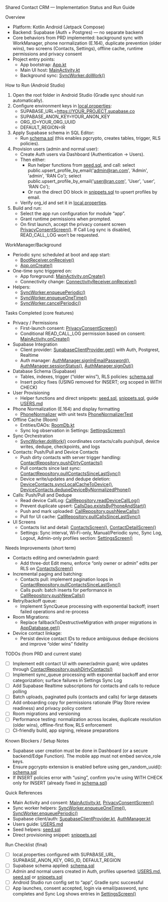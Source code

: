 Shared Contact CRM — Implementation Status and Run Guide

Overview
- Platform: Kotlin Android (Jetpack Compose)
- Backend: Supabase (Auth + Postgres) — no separate backend
- Core behaviors from PRD implemented: background sync with WorkManager, phone normalization (E.164), duplicate prevention (older wins), two screens (Contacts, Settings), offline cache, runtime permissions and privacy consent
- Project entry points:
  - App bootstrap: [App.kt](android/app/src/main/java/com/sharedcrm/App.kt:1)
  - Main UI host: [MainActivity.kt](android/app/src/main/java/com/sharedcrm/ui/MainActivity.kt:1)
  - Background sync: [SyncWorker.doWork()](android/app/src/main/java/com/sharedcrm/sync/SyncWorker.kt:37)

How to Run (Android Studio)
1) Open the root folder in Android Studio (Gradle sync should run automatically).
2) Configure environment keys in [local.properties](android/local.properties:1):
   - SUPABASE_URL=https://YOUR_PROJECT.supabase.co
   - SUPABASE_ANON_KEY=YOUR_ANON_KEY
   - ORG_ID=YOUR_ORG_UUID
   - DEFAULT_REGION=IR
3) Apply Supabase schema in SQL Editor:
   - Run [schema.sql](supabase/schema.sql:1) (this enables pgcrypto, creates tables, trigger, RLS policies).
4) Provision users (admin and normal user):
   - Create Auth users via Dashboard (Authentication → Users).
   - Then either:
     - Run helper functions from [seed.sql](supabase/seed.sql:1), and call: select public.upsert_profile_by_email('admin@ran.com', 'Admin', 'admin', 'RAN Co'); select public.upsert_profile_by_email('user@ran.com', 'User', 'user', 'RAN Co');
     - Or run the direct DO block in [snippets.sql](supabase/snippets.sql:1) to upsert profiles by email.
   - Verify org_id and set it in [local.properties](android/local.properties:1).
5) Build and run:
   - Select the app run configuration for module “app”.
   - Grant runtime permissions when prompted.
   - On first launch, accept the privacy consent screen [PrivacyConsentScreen()](android/app/src/main/java/com/sharedcrm/ui/privacy/PrivacyConsentScreen.kt:1). If Call Log sync is disabled, READ_CALL_LOG won’t be requested.

WorkManager/Background
- Periodic sync scheduled at boot and app start:
  - [BootReceiver.onReceive()](android/app/src/main/java/com/sharedcrm/sync/BootReceiver.kt:13)
  - [App.onCreate()](android/app/src/main/java/com/sharedcrm/App.kt:8)
- One-time sync triggered on:
  - App foreground: [MainActivity.onCreate()](android/app/src/main/java/com/sharedcrm/ui/MainActivity.kt:46)
  - Connectivity change: [ConnectivityReceiver.onReceive()](android/app/src/main/java/com/sharedcrm/sync/ConnectivityReceiver.kt:17)
- Helpers:
  - [SyncWorker.enqueuePeriodic()](android/app/src/main/java/com/sharedcrm/sync/SyncWorker.kt:150)
  - [SyncWorker.enqueueOneTime()](android/app/src/main/java/com/sharedcrm/sync/SyncWorker.kt:162)
  - [SyncWorker.cancelPeriodic()](android/app/src/main/java/com/sharedcrm/sync/SyncWorker.kt:176)

Tasks Completed (core features)
- Privacy / Permissions
  - First-launch consent: [PrivacyConsentScreen()](android/app/src/main/java/com/sharedcrm/ui/privacy/PrivacyConsentScreen.kt:1)
  - Conditional READ_CALL_LOG permission based on consent: [MainActivity.onCreate()](android/app/src/main/java/com/sharedcrm/ui/MainActivity.kt:46)
- Supabase Integration
  - Client provider: [SupabaseClientProvider.get()](android/app/src/main/java/com/sharedcrm/data/remote/SupabaseClientProvider.kt:32) with Auth, Postgrest, Realtime
  - Auth manager: [AuthManager.signInEmailPassword()](android/app/src/main/java/com/sharedcrm/data/remote/AuthManager.kt:26), [AuthManager.sessionStatus()](android/app/src/main/java/com/sharedcrm/data/remote/AuthManager.kt:43), [AuthManager.signOut()](android/app/src/main/java/com/sharedcrm/data/remote/AuthManager.kt:36)
- Database Schema (Supabase)
  - Tables, indexes, trigger (“older wins”), RLS policies: [schema.sql](supabase/schema.sql:1)
  - Insert policy fixes (USING removed for INSERT; org scoped in WITH CHECK)
- User Provisioning
  - Helper functions and direct snippets: [seed.sql](supabase/seed.sql:1), [snippets.sql](supabase/snippets.sql:1), guide [USERS.md](supabase/USERS.md:1)
- Phone Normalization (E.164) and display formatting
  - [PhoneNormalizer](android/app/src/main/java/com/sharedcrm/core/PhoneNormalizer.kt:1) with unit tests [PhoneNormalizerTest](android/app/src/test/java/com/sharedcrm/PhoneNormalizerTest.kt:1)
- Offline Cache (Room)
  - Entities/DAOs: [RoomDb.kt](android/app/src/main/java/com/sharedcrm/data/local/RoomDb.kt:1)
  - Sync log observation in Settings: [SettingsScreen()](android/app/src/main/java/com/sharedcrm/ui/settings/SettingsScreen.kt:44)
- Sync Orchestration
  - [SyncWorker.doWork()](android/app/src/main/java/com/sharedcrm/sync/SyncWorker.kt:37) coordinates contacts/calls push/pull, device writes, dedupe, checkpoints, and logs
- Contacts: Push/Pull and Device Contacts
  - Push dirty contacts with server trigger handling: [ContactRepository.pushDirtyContacts()](android/app/src/main/java/com/sharedcrm/data/repo/ContactRepository.kt:85)
  - Pull contacts since last sync: [ContactRepository.pullContactsSinceLastSync()](android/app/src/main/java/com/sharedcrm/data/repo/ContactRepository.kt:164)
  - Device write/updates and dedupe deletion: [DeviceContacts.syncLocalCacheToDevice()](android/app/src/main/java/com/sharedcrm/device/DeviceContacts.kt:36), [DeviceContacts.dedupeDeviceByNormalizedPhone()](android/app/src/main/java/com/sharedcrm/device/DeviceContacts.kt:132)
- Calls: Push/Pull and Dedupe
  - Read device CallLog: [CallRepository.readDeviceCallLog()](android/app/src/main/java/com/sharedcrm/data/repo/CallRepository.kt:36)
  - Prevent duplicate upsert: [CallsDao.existsByPhoneAndStart()](android/app/src/main/java/com/sharedcrm/data/local/RoomDb.kt:119)
  - Push and mark uploaded: [CallRepository.pushNewCalls()](android/app/src/main/java/com/sharedcrm/data/repo/CallRepository.kt:98)
  - Pull for UI cache: [CallRepository.pullCallsSinceLastSync()](android/app/src/main/java/com/sharedcrm/data/repo/CallRepository.kt:139)
- UI Screens
  - Contacts list and detail: [ContactsScreen()](android/app/src/main/java/com/sharedcrm/ui/contacts/ContactsScreen.kt:53), [ContactDetailScreen()](android/app/src/main/java/com/sharedcrm/ui/contacts/ContactDetailScreen.kt:40)
  - Settings: Sync interval, Wi‑Fi-only, Manual/Periodic sync, Sync Log, Logout, Admin-only profiles section: [SettingsScreen()](android/app/src/main/java/com/sharedcrm/ui/settings/SettingsScreen.kt:44)

Needs Improvements (short term)
- Contacts editing and owner/admin guard:
  - Add three-dot Edit menu, enforce “only owner or admin” edits per RLS on [ContactsScreen()](android/app/src/main/java/com/sharedcrm/ui/contacts/ContactsScreen.kt:53)
- Incremental paging and batching:
  - Contacts pull: implement pagination loops in [ContactRepository.pullContactsSinceLastSync()](android/app/src/main/java/com/sharedcrm/data/repo/ContactRepository.kt:164)
  - Calls push: batch inserts for performance in [CallRepository.pushNewCalls()](android/app/src/main/java/com/sharedcrm/data/repo/CallRepository.kt:98)
- Retry/backoff queue:
  - Implement SyncQueue processing with exponential backoff; insert failed operations and re-process
- Room Migrations:
  - Replace fallbackToDestructiveMigration with proper migrations in [AppDatabase.get()](android/app/src/main/java/com/sharedcrm/data/local/RoomDb.kt:39)
- Device contact linkage:
  - Persist device contact IDs to reduce ambiguous dedupe decisions and improve “older wins” fidelity

TODOs (from PRD and current state)
- [ ] Implement edit contact UI with owner/admin guard; wire updates through [ContactRepository.pushDirtyContacts()](android/app/src/main/java/com/sharedcrm/data/repo/ContactRepository.kt:85)
- [ ] Implement sync_queue processing with exponential backoff and error categorization; surface failures in Settings Sync Log
- [ ] Add Supabase Realtime subscriptions for contacts and calls to reduce polling
- [ ] Batch uploads, paginated pulls (contacts and calls) for large datasets
- [ ] Add onboarding copy for permissions rationale (Play Store review readiness) and privacy policy content
- [ ] Room migrations and versioning
- [ ] Performance testing: normalization across locales, duplicate resolution (older wins), offline-first flow, RLS enforcement
- [ ] CI-friendly build, app signing, release preparations

Known Blockers / Setup Notes
- Supabase user creation must be done in Dashboard (or a secure backend/Edge Function). The mobile app must not embed service_role keys.
- Ensure pgcrypto extension is enabled before using gen_random_uuid(): [schema.sql](supabase/schema.sql:5)
- If INSERT policies error with “using”, confirm you’re using WITH CHECK only for INSERT (already fixed in [schema.sql](supabase/schema.sql:131))

Quick References
- Main Activity and consent: [MainActivity.kt](android/app/src/main/java/com/sharedcrm/ui/MainActivity.kt:1), [PrivacyConsentScreen()](android/app/src/main/java/com/sharedcrm/ui/privacy/PrivacyConsentScreen.kt:1)
- Sync worker helpers: [SyncWorker.enqueueOneTime()](android/app/src/main/java/com/sharedcrm/sync/SyncWorker.kt:162), [SyncWorker.enqueuePeriodic()](android/app/src/main/java/com/sharedcrm/sync/SyncWorker.kt:150)
- Supabase client/auth: [SupabaseClientProvider.kt](android/app/src/main/java/com/sharedcrm/data/remote/SupabaseClientProvider.kt:1), [AuthManager.kt](android/app/src/main/java/com/sharedcrm/data/remote/AuthManager.kt:1)
- Users guide: [USERS.md](supabase/USERS.md:1)
- Seed helpers: [seed.sql](supabase/seed.sql:1)
- Direct provisioning snippet: [snippets.sql](supabase/snippets.sql:1)

Run Checklist (final)
- [ ] local.properties configured with SUPABASE_URL, SUPABASE_ANON_KEY, ORG_ID, DEFAULT_REGION
- [ ] Supabase schema applied: [schema.sql](supabase/schema.sql:1)
- [ ] Admin and normal users created in Auth, profiles upserted: [USERS.md](supabase/USERS.md:1), [seed.sql](supabase/seed.sql:71) or [snippets.sql](supabase/snippets.sql:1)
- [ ] Android Studio run config set to “app”, Gradle sync successful
- [ ] App launches, consent accepted, login via email/password, sync completes and Sync Log shows entries in [SettingsScreen()](android/app/src/main/java/com/sharedcrm/ui/settings/SettingsScreen.kt:44)